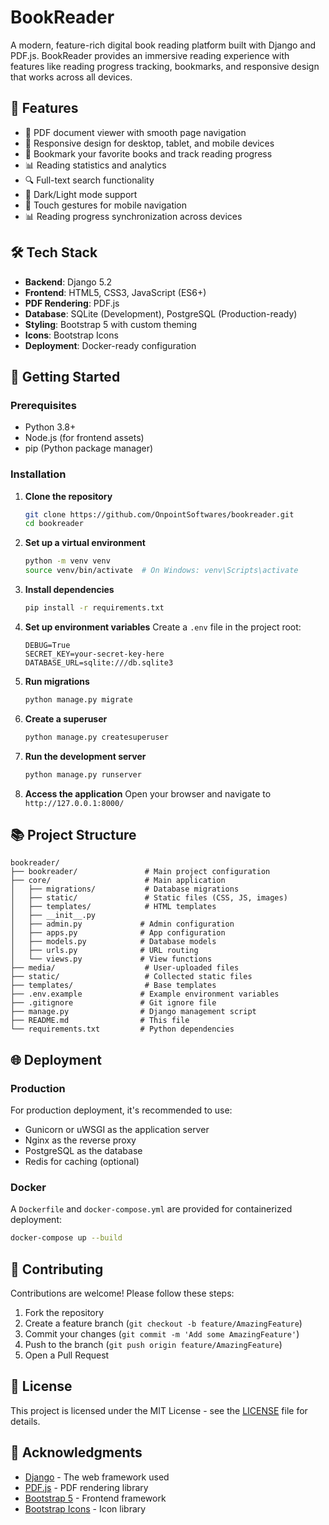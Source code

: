 # BookReader

A modern, feature-rich digital book reading platform built with Django and PDF.js. BookReader provides an immersive reading experience with features like reading progress tracking, bookmarks, and responsive design that works across all devices.

## 🚀 Features

- 📖 PDF document viewer with smooth page navigation
- 📱 Responsive design for desktop, tablet, and mobile devices
- 🔖 Bookmark your favorite books and track reading progress
- 📊 Reading statistics and analytics
- 🔍 Full-text search functionality
- 🌙 Dark/Light mode support
- 📱 Touch gestures for mobile navigation
- 📊 Reading progress synchronization across devices

## 🛠️ Tech Stack

- **Backend**: Django 5.2
- **Frontend**: HTML5, CSS3, JavaScript (ES6+)
- **PDF Rendering**: PDF.js
- **Database**: SQLite (Development), PostgreSQL (Production-ready)
- **Styling**: Bootstrap 5 with custom theming
- **Icons**: Bootstrap Icons
- **Deployment**: Docker-ready configuration

## 🚀 Getting Started

### Prerequisites

- Python 3.8+
- Node.js (for frontend assets)
- pip (Python package manager)

### Installation

1. **Clone the repository**
   ```bash
   git clone https://github.com/OnpointSoftwares/bookreader.git
   cd bookreader
   ```

2. **Set up a virtual environment**
   ```bash
   python -m venv venv
   source venv/bin/activate  # On Windows: venv\Scripts\activate
   ```

3. **Install dependencies**
   ```bash
   pip install -r requirements.txt
   ```

4. **Set up environment variables**
   Create a `.env` file in the project root:
   ```env
   DEBUG=True
   SECRET_KEY=your-secret-key-here
   DATABASE_URL=sqlite:///db.sqlite3
   ```

5. **Run migrations**
   ```bash
   python manage.py migrate
   ```

6. **Create a superuser**
   ```bash
   python manage.py createsuperuser
   ```

7. **Run the development server**
   ```bash
   python manage.py runserver
   ```

8. **Access the application**
   Open your browser and navigate to `http://127.0.0.1:8000/`

## 📚 Project Structure

```
bookreader/
├── bookreader/               # Main project configuration
├── core/                     # Main application
│   ├── migrations/           # Database migrations
│   ├── static/               # Static files (CSS, JS, images)
│   ├── templates/            # HTML templates
│   ├── __init__.py
│   ├── admin.py             # Admin configuration
│   ├── apps.py              # App configuration
│   ├── models.py            # Database models
│   ├── urls.py              # URL routing
│   └── views.py             # View functions
├── media/                    # User-uploaded files
├── static/                   # Collected static files
├── templates/                # Base templates
├── .env.example             # Example environment variables
├── .gitignore               # Git ignore file
├── manage.py                # Django management script
├── README.md                # This file
└── requirements.txt         # Python dependencies
```

## 🌐 Deployment

### Production

For production deployment, it's recommended to use:
- Gunicorn or uWSGI as the application server
- Nginx as the reverse proxy
- PostgreSQL as the database
- Redis for caching (optional)

### Docker

A `Dockerfile` and `docker-compose.yml` are provided for containerized deployment:

```bash
docker-compose up --build
```

## 🤝 Contributing

Contributions are welcome! Please follow these steps:

1. Fork the repository
2. Create a feature branch (`git checkout -b feature/AmazingFeature`)
3. Commit your changes (`git commit -m 'Add some AmazingFeature'`)
4. Push to the branch (`git push origin feature/AmazingFeature`)
5. Open a Pull Request

## 📄 License

This project is licensed under the MIT License - see the [LICENSE](LICENSE) file for details.

## 🙏 Acknowledgments

- [Django](https://www.djangoproject.com/) - The web framework used
- [PDF.js](https://mozilla.github.io/pdf.js/) - PDF rendering library
- [Bootstrap 5](https://getbootstrap.com/) - Frontend framework
- [Bootstrap Icons](https://icons.getbootstrap.com/) - Icon library

